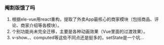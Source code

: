 ### 阉割版饿了吗

1. 根据ele-vue用react重构，提取了外卖App最核心的商家模块（包括商品、评论、商家介绍等各模块）。
2. 个别功能尚未完全迁移，主要是各种动画效果（Vue里面的过渡效果）。
3. v-show、<transition>、computed等这些不同点还是挺多的，setState是一个坑...